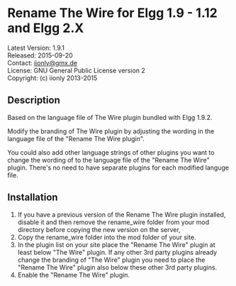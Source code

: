 Rename The Wire for Elgg 1.9 - 1.12 and Elgg 2.X
================================================

Latest Version: 1.9.1  
Released: 2015-09-20  
Contact: iionly@gmx.de  
License: GNU General Public License version 2  
Copyright: (c) iionly 2013-2015


Description
-----------

Based on the language file of The Wire plugin bundled with Elgg 1.9.2.

Modify the branding of The Wire plugin by adjusting the wording in the language file of the "Rename The Wire plugin".

You could also add other language strings of other plugins you want to change the wording of to the language file of the "Rename The Wire" plugin. There's no need to have separate plugins for each modified languge file.


Installation
------------

1. If you have a previous version of the Rename The Wire plugin installed, disable it and then remove the rename_wire folder from your mod directory before copying the new version on the server,
2. Copy the rename_wire folder into the mod folder of your site.
3. In the plugin list on your site place the "Rename The Wire" plugin at least below "The Wire" plugin. If any other 3rd party plugins already change the branding of "The Wire" plugin you need to place the "Rename The Wire" plugin also below these other 3rd party plugins.
4. Enable the "Rename The Wire" plugin.
